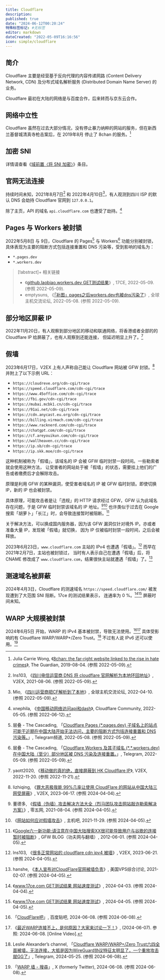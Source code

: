 ```yaml
---
title: Cloudflare
description:
published: true
date: "2024-06-12T00:20:24"
特殊标签标记: #无标签
editor: markdown
dateCreated: "2022-05-09T16:16:56"
icon: simple/cloudflare
---
```


## 简介

Cloudflare 主要是经营基于反向代理的内容传递网路 (Content Delivery Network, CDN) 及分布式域名解析服务 (Distributed
Domain Name Server) 的业务。

Cloudflare 最初在大陆的网络是与百度合作，后来转而与京东云合作。

## 网络中立性

Cloudflare 虽然在过去大部分情况，没有停止暴力纳粹的网站的服务，但在新西兰基督城清真寺枪击案后，在 2019年8月 停止了 8chan 的服务。[^02205]

[^02205]: Julia Carrie Wong, 《[8chan: the far-right website linked to the rise in hate crimes](https://web.archive.org/web/20220505042122/https://www.theguardian.com/technology/2019/aug/04/mass-shootings-el-paso-texas-dayton-ohio-8chan-far-right-website)》, The Guardian, 2019-08-04. (参照 2022-05-09).

## 加密 SNI

详情请查看《[域前置〈将 SNI 加密〉](/anti-censorship/域前置.md#将-sni-加密)》条目。

## 官网无法连接

持续时间未知，2021年8月7日[^794189] 和 2022年4月10日[^999020]，有人观测到四川 ISP 的默认 DNS 会劫持 Cloudflare 官网到
`127.0.0.1`。

[^794189]: lns103, 《[四川电信运营商 DNS 将 cloudflare 官网解析为本地环回地址](https://web.archive.org/web/20220412064827/https://www.v2ex.com/t/794189)》, V2EX, 2021-08-06. (参照 2022-05-09).

[^999020]: Mio, 《[四川运营商把CF解析到了本地](https://web.archive.org/web/20220509033549/https://hostloc.com/thread-999020-1-1.html)》, 全球主机交流论坛, 2022-04-10. (参照 2022-05-09).

除了主页，API 的域名 `api.cloudflare.com` 也遭受了劫持。[^381238]

[^381238]: xnephila, 《[中国移动网络访问api和dash](https://web.archive.org/web/20220612131115/https://community.cloudflare.com/t/api-dash/381238)》, Cloudflare Community, 2022-05-05. (参照 2022-06-12).

## Pages 与 Workers 被封锁

2022年5月8日 与 9日，Cloudflare 的 Pages[^3574] 与 Workers[^3576] 功能分别被封锁，
具体表现为主要的阻断方式包括连接重置和 DNS 污染等，受到影响的域名为：

[^3574]: 层叠 - The Cascading, 「[Cloudflare Pages (\*.pages.dev) 子域名上的站点可能于近期在中国大陆开始无法访问，主要的阻断方式包括连接重置和 DNS 污染等。](https://web.archive.org/web/20220509140245/https://t.me/s/outvivid/3574)」, Telegram频道, 2022-05-08. (参照 2022-05-09).

[^3576]: 层叠 - The Cascading, 「[Cloudflare Workers 及其子域名 (\*.\*.workers.dev) 在中国大陆（至少）部分地区被 DNS 污染及连接重置。](https://web.archive.org/web/20220509141722/https://t.me/s/outvivid/3576)」, Telegram, 2022-05-09. (参照 2022-05-09).

+   `*.pages.dev`
+   `*.workers.dev`

> [!abstract]+ 相关链接
>
> +   《[github.laobiao.workers.dev GET测试结果](https://web.archive.org/web/20220509032033/http://17ce.com/site/http/20220509_288e7d90cf4611eca6c6f3822089be12:1.html)》, 17CE, 2022-05-09. (参照 2022-05-09).
> +   emptysuns, 《[「补图」pages之后workers.dev也被dns污染了](https://web.archive.org/web/20220509031615/https://hostloc.com/thread-1013938-1-1.html)》, 全球主机交流论坛, 2022-05-08. (参照 2022-05-09).

## 部分地区屏蔽 IP

2022年11月20日，有人观察到部分地区的移动和联通网络，将香港或者全部的的 Cloudflare IP 给屏蔽了，也有人观察到还能连接，
但延迟明显上升了。[^896616]

[^896616]: yaott2020, 《[移动做的真的绝，直接屏蔽到 HK Cloudflare IP](https://web.archive.org/web/20221120232112/https://www.v2ex.com/t/896616)》, V2EX, 2022-11-20. (参照 2022-11-21).

## 假墙

2023年6月17日，V2EX 上有人声称自己能让 Cloudflare 网站被 GFW 封锁。[^49599] 并附上了以下示例 URL：

[^49599]: lizhiqing, 《[罪大恶极我能 99%几率让使用 CloudFlare 的网站从中国大陆三网受屏蔽](https://web.archive.org/web/20230618000902/https://v2ex.com/t/949599)》, V2EX, 2023-06-17. (参照 2024-04-04).

+   `https://cloudreve.org/cdn-cgi/trace`
+   `https://speed.cloudflare.com/cdn-cgi/trace`
+   `https://www.45office.com/cdn-cgi/trace`
+   `https://fbi.gov/cdn-cgi/trace`
+   `https://mubai.mcbk1.cn/cdn-cgi/trace`
+   `https://91ai.net/cdn-cgi/trace`
+   `https://cdn.anycast.eu.org/cdn-cgi/trace`
+   `https://billing.virmach.com/cdn-cgi/trace`
+   `https://www.racknerd.com/cdn-cgi/trace`
+   `https://chatgpt.com/cdn-cgi/trace`
+   `https://cf.areyouikun.com/cdn-cgi/trace`
+   `https://wallheaven.cc/cdn-cgi/trace`
+   `https://ip.sb/cdn-cgi/trace`
+   `https://ip.skk.moe/cdn-cgi/trace`

这种机制被称为「假墙」，该域名的 IP 会被 GFW 临时封禁一段时间。一些勒索者就会使用这种方法，
让受害者的网站处于被「假墙」的状态，需要挂上他们的广告或者缴费后才会解除攻击。

原理是利用 GFW 的某种漏洞，使受害者域名的 IP 被 GFW 临时封锁。即使切换 IP，新的 IP 也会被封禁。

具体原理，可能攻击者是让「违规」的 HTTP 请求经过 GFW，GFW 认为此域名存在问题，于是 GFW 临时封禁该域名的 IP 地址。[^2057][^18658]
也许类似于过去在 Google 搜索「胡萝卜」「长江」时，会导致连接暂时被阻断。[^53537]

[^2057]: 董德多, 《[假墙（伪墙）攻击解决方法大全（烈马团队攻击网站敲诈勒索解决方案）](https://web.archive.org/web/20231208132855/https://www.02405.com/archives/2057)》, 零五网, 2021-08-04. (参照 2024-04-05).

[^18658]: 《[网站如何应对假墙攻击](https://web.archive.org/web/20220121171833/https://zhujib.com/18658.html)》, 主机吧, 2021-11-29. (参照 2024-04-05).

[^53537]: 《[Google六一新功能:请注意在中国大陆搜索XX很可能导致用户与谷歌的连接暂时被阻断](https://web.archive.org/web/20230927153537/https://www.chinagfw.org/2012/05/googlexx.html)》, GFW BLOG（功夫网与翻墙）, 2012-06-01. (参照 2024-04-05).

关于解决方法，可以换成国内服务器，因为该 GFW 漏洞仅针对境外 IP。亦或者准备大量 IP，发现被「假墙」就切换，
因为 IP 仅被临时封禁一段时间，之后会被释放。

2023年6月23日，`www.cloudflare.com` 主站的 IPv4 也遭遇「假墙」。[^50591] 而早在 2021年2月7日，主站也被封锁过，
当时有人表示自己在遭遇「假墙」后，将 CNAME 修改成了 `www.cloudflare.com`，结果很快主站就遭遇「假墙」了。[^05361]

[^50591]: lns103, 《[很多正常网站的 cloudflare cdn ipv4 被墙](https://web.archive.org/web/20240304063558/https://www.v2ex.com/t/950591)》, V2EX, 2023-06-21. (参照 2024-04-05).

[^05361]: hanshe, 《[本人宣布对CloudFlare官网被墙负责](https://web.archive.org/web/20230823005742/https://hostloc.com/thread-805361-1-1.html)》, 美国VPS综合讨论, 2021-02-07. (参照 2024-04-05).

## 测速域名被屏蔽

2024年4月3日，Cloudflare 的测速域名 `https://speed.cloudflare.com/` 被发现遭到了大范围 SNI 阻断。17ce 的测试结果表示，
连通率为 0 %。[^e060e][^f1cc1] 屏蔽时间未知。

[^e060e]: 《[www.17ce.com GET测试结果 网站速度测试](https://web.archive.org/web/20240403124435/https://17ce.com/site/http/20240403_8d2167f0f1b711ee87ce53f1533e060e:1.html)》, 2024-04-03. (参照 2024-04-04).

[^f1cc1]: 《[www.17ce.com GET测试结果 网站速度测试](https://web.archive.org/web/20240405032604/https://17ce.com/site/http/20240405_f1cc1160f2fb11ee87ce53f1533e060e:1.html)》, 2024-04-05. (参照 2024-04-05).

## WARP 大规模被封禁

2024年6月5日 开始，WARP 的 IPv4 基本被封禁，导致无法使用。[^30632][^L5gp0]
具体受影响的有 Cloudflare WARP/WARP+/Zero Trust。[^23918] 不过有人说 IPv6 还可以使用。[^xsw]

[^30632]: 「[CloudFlare吧](https://web.archive.org/web/20240608130632/https://tieba.baidu.com/f?kw=cloudflare)」, 百度贴吧, 2024-06-08. (参照 2024-06-08).

[^L5gp0]: 《[最近WARP连接不上，是何原因？大家来讨论一下！](https://web.archive.org/web/20240608052231/https://www.youtube.com/watch?v=D5qlh8L5gp0)》, (2024-06-07). 参照: 2024-06-08. [Online Video].

[^23918]: Leslie Alexander’s channel, 「[Cloudflare WARP/WARP+/Zero Trust六四全面被墙，无法连接，大抵是因为WireGuard协议特征太明显了，一个重放攻击就GG了](https://web.archive.org/web/20240608123918/https://t.me/s/LeslieDiary/94)」, Telegram, 2024-05-25. (参照 2024-06-08).

[^xsw]: 「[WARP 墙 - 搜尋](<https://x.com/search?q=WARP 墙>)」, X (formerly Twitter), 2024-06-08. (参照 2024-06-08).
